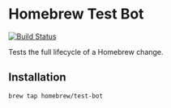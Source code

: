 Homebrew Test Bot
=================

[![Build Status](https://travis-ci.org/Homebrew/homebrew-test-bot.svg?branch=master)](https://travis-ci.org/Homebrew/homebrew-test-bot)

Tests the full lifecycle of a Homebrew change.

## Installation ##

```
brew tap homebrew/test-bot
```
